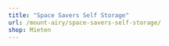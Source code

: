 ```yaml
---
title: "Space Savers Self Storage"
url: /mount-airy/space-savers-self-storage/
shop: Mieten
---
```


